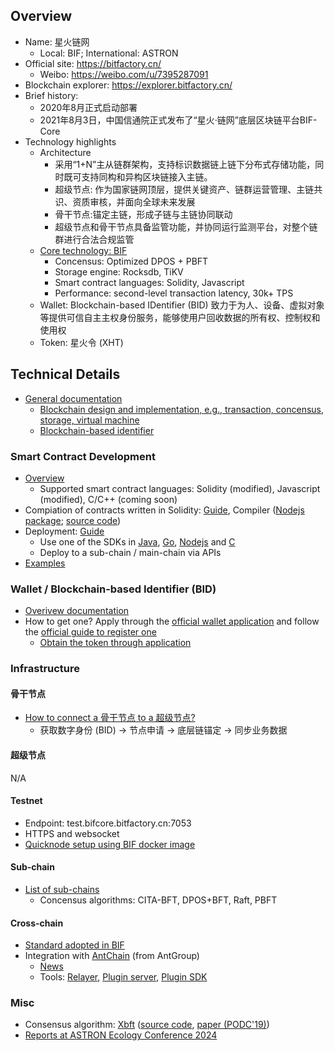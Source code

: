 ## Overview
- Name: 星火链网
  - Local: BIF; International: ASTRON
- Official site: https://bitfactory.cn/
  - Weibo: https://weibo.com/u/7395287091
- Blockchain explorer: https://explorer.bitfactory.cn/
- Brief history:
  - 2020年8月正式启动部署
  - 2021年8月3日，中国信通院正式发布了“星火·链网”底层区块链平台BIF-Core
- Technology highlights
  - Architecture
    - 采用“1+N”主从链群架构，支持标识数据链上链下分布式存储功能，同时既可支持同构和异构区块链接入主链。
    - 超级节点: 作为国家链网顶层，提供关键资产、链群运营管理、主链共识、资质审核，并面向全球未来发展
    - 骨干节点:锚定主链，形成子链与主链协同联动
    - 超级节点和骨干节点具备监管功能，并协同运行监测平台，对整个链群进行合法合规监管
  - [Core technology: BIF][bif-overview]
    - Concensus: Optimized DPOS + PBFT
    - Storage engine: Rocksdb, TiKV
    - Smart contract languages: Solidity, Javascript
    - Performance: second-level transaction latency, 30k+ TPS
  - Wallet: Blockchain-based IDentifier (BID) 致力于为人、设备、虚拟对象等提供可信自主主权身份服务，能够使用户回收数据的所有权、控制权和使用权
  - Token: 星火令 (XHT)

[bif-overview]: https://bif-doc.readthedocs.io/zh-cn/3.0.0/quickstart/%E6%98%9F%E7%81%AB%E9%93%BE%E5%BA%95%E5%B1%82%E5%8C%BA%E5%9D%97%E9%93%BE%E5%B9%B3%E5%8F%B0%E4%BB%8B%E7%BB%8D.html

## Technical Details

- [General documentation][gen-doc]
  - [Blockchain design and implementation, e.g., transaction, concensus, storage, virtual machine][gen-doc-design]
  - [Blockchain-based identifier][gen-doc-bid]

[gen-doc]: https://github.com/caict-4iot-dev/bif-doc/
[gen-doc-design]: https://github.com/caict-4iot-dev/bif-doc/tree/2.0.0/docs/source/bifChain
[gen-doc-bid]: https://github.com/caict-4iot-dev/bif-doc/tree/2.0.0/docs/source/bid

### Smart Contract Development

- [Overview](https://bif-doc.readthedocs.io/zh-cn/3.0.0/contract/%E6%99%BA%E8%83%BD%E5%90%88%E7%BA%A6%E5%BC%80%E5%8F%91%E6%95%B4%E4%BD%93%E4%BB%8B%E7%BB%8D.html)
  - Supported smart contract languages: Solidity (modified), Javascript (modified), C/C++ (coming soon)
- Compiation of contracts written in Solidity: [Guide][smart-contract-solidity-guide], Compiler ([Nodejs package][smart-contract-solidity-compiler]; [source code][smart-contract-solidity-compiler-source])
- Deployment: [Guide][smart-contract-deployment-guide]
  - Use one of the SDKs in [Java][bif-sdk-java], [Go][bif-sdk-go], [Nodejs][bif-sdk-nodejs] and [C][bif-sdk-c]
  - Deploy to a sub-chain / main-chain via APIs
- [Examples](https://github.com/caict-4iot-dev/bif-contracts)

[smart-contract-solidity-guide]: https://bif-doc.readthedocs.io/zh-cn/3.0.0/contract/Solidity%E5%90%88%E7%BA%A6%E4%BB%8B%E7%BB%8D.html
[smart-contract-solidity-compiler]: https://www.npmjs.com/package/@bifproject/solc-bif
[smart-contract-solidity-compiler-source]: https://github.com/caict-4iot-dev/solc-js
[smart-contract-deployment-guide]: https://bif-doc.readthedocs.io/zh-cn/3.0.0/quickstart/%E4%BD%BF%E7%94%A8SDK%E5%BF%AB%E9%80%9F%E4%BD%93%E9%AA%8C%E6%98%9F%E7%81%AB%E9%93%BE.html
[bif-sdk-java]: https://bif-doc.readthedocs.io/zh-cn/3.0.0/instructions/JavaSDK%E4%BD%BF%E7%94%A8%E8%AF%B4%E6%98%8E.html
[bif-sdk-go]: https://bif-doc.readthedocs.io/zh-cn/3.0.0/instructions/GoSDK%E4%BD%BF%E7%94%A8%E8%AF%B4%E6%98%8E.html
[bif-sdk-nodejs]: https://bif-doc.readthedocs.io/zh-cn/3.0.0/instructions/NodejsSDK%E4%BD%BF%E7%94%A8%E8%AF%B4%E6%98%8E.html
[bif-sdk-c]: https://bif-doc.readthedocs.io/zh-cn/3.0.0/instructions/CSDK%E4%BD%BF%E7%94%A8%E8%AF%B4%E6%98%8E.html

### Wallet / Blockchain-based Identifier (BID)

- [Overivew documentation](https://bif-doc.readthedocs.io/zh-cn/bid/)
- How to get one? Apply through the [official wallet application](https://bitfactory.cn/szsf.html) and follow the [official guide to register one](https://bif-doc.readthedocs.io/zh-cn/1.0.0/tools/wallet.html)
  - [Obtain the token through application](https://bif-doc.readthedocs.io/zh-cn/3.0.0/quickstart/%E4%BD%BF%E7%94%A8SDK%E5%BF%AB%E9%80%9F%E4%BD%93%E9%AA%8C%E6%98%9F%E7%81%AB%E9%93%BE.html#id3)

### Infrastructure

#### 骨干节点

- [How to connect a 骨干节点 to a 超级节点?](https://bif-doc.readthedocs.io/zh-cn/1.0.0/business/main_node.html)
  - 获取数字身份 (BID) -> 节点申请 -> 底层链锚定 -> 同步业务数据

#### 超级节点

N/A

#### Testnet

- Endpoint: test.bifcore.bitfactory.cn:7053
- HTTPS and websocket
- [Quicknode setup using BIF docker image](https://bif-doc.readthedocs.io/zh-cn/1.0.0/app/qnode.html)

#### Sub-chain

- [List of sub-chains](https://test-cq-explorer.bitfactory.cn/subchain)
  - Concensus algorithms: CITA-BFT, DPOS+BFT, Raft, PBFT

#### Cross-chain

- [Standard adopted in BIF][bif-cross-chain-std]
- Integration with [AntChain][antchain-github] (from AntGroup)
  - [News](https://weibo.com/ttarticle/p/show?id=2309405026823464419579)
  - Tools: [Relayer][antchain-relayer], [Plugin server][antchain-plugin-server], [Plugin SDK][antchain-plugin-sdk]

[bif-cross-chain-std]: https://github.com/caict-4iot-dev/bif-rfcs/blob/main/RFCs/4-ADOPTED/%E6%98%9F%E7%81%AB%E9%93%BE%E7%BD%91RFC-009%EF%BC%9A%E6%98%9F%E7%81%AB%E9%93%BE%E7%BD%91%E8%B7%A8%E9%93%BE%E5%8D%8F%E8%AE%AE%E8%A7%84%E8%8C%83.md
[antchain-github]: https://github.com/AntChainOpenLabs
[antchain-relayer]: https://github.com/caict-4iot-dev/AntChainBridgeRelayer
[antchain-plugin-server]: https://github.com/caict-4iot-dev/AntChainBridgePluginServer
[antchain-plugin-sdk]: https://github.com/caict-4iot-dev/AntChainBridgePluginSDK

### Misc

- Consensus algorithm: [Xbft](https://github.com/caict-4iot-dev/Xbft/blob/main/docs/Hotstuff%E5%85%B1%E8%AF%86%E7%AE%97%E6%B3%95.md) ([source code](https://github.com/caict-4iot-dev/Xbft), [paper (PODC'19)](https://dl.acm.org/doi/10.1145/3293611.3331591))
- [Reports at ASTRON Ecology Conference 2024](https://weibo.com/ttarticle/p/show?id=2309405031846542180656)
